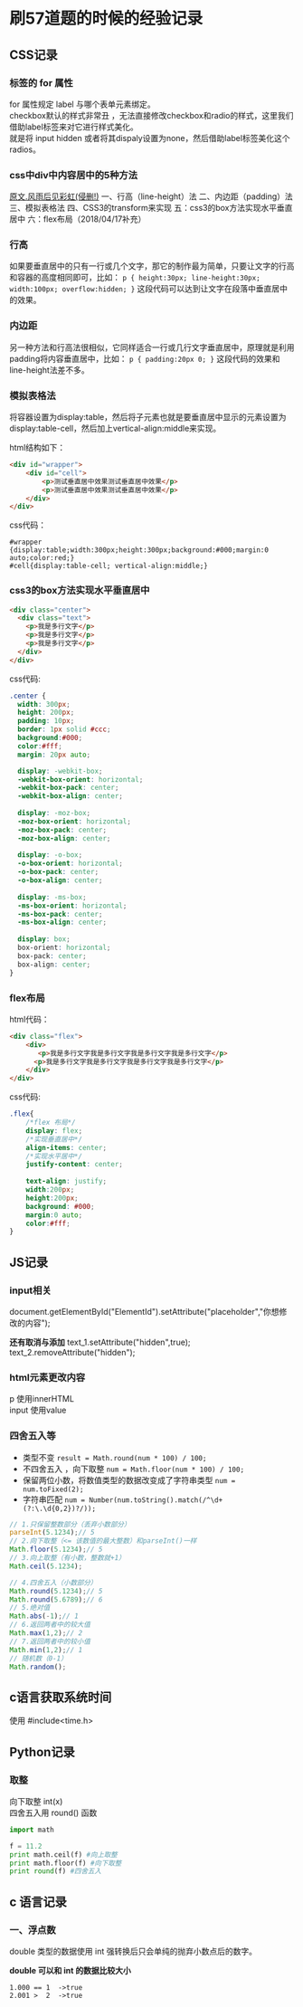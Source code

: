 # 刷57道题的时候的经验记录  

## CSS记录  

### <label> 标签的 for 属性  

for 属性规定 label 与哪个表单元素绑定。  
checkbox默认的样式非常丑 ，无法直接修改checkbox和radio的样式，这里我们借助label标签来对它进行样式美化。  
就是将 input hidden 或者将其dispaly设置为none，然后借助label标签美化这个radios。  

### css中div中内容居中的5种方法  
[原文.风雨后见彩虹(侵删!)](https://www.cnblogs.com/moqiutao/p/4807792.html)
    一、行高（line-height）法
    二、内边距（padding）法
    三、模拟表格法
    四、CSS3的transform来实现
    五：css3的box方法实现水平垂直居中
    六：flex布局（2018/04/17补充）
### 行高  
如果要垂直居中的只有一行或几个文字，那它的制作最为简单，只要让文字的行高和容器的高度相同即可，比如：
`p { height:30px; line-height:30px; width:100px; overflow:hidden; }`
这段代码可以达到让文字在段落中垂直居中的效果。
### 内边距  
另一种方法和行高法很相似，它同样适合一行或几行文字垂直居中，原理就是利用padding将内容垂直居中，比如：
`p { padding:20px 0; }`
这段代码的效果和line-height法差不多。  
### 模拟表格法  
将容器设置为display:table，然后将子元素也就是要垂直居中显示的元素设置为display:table-cell，然后加上vertical-align:middle来实现。

html结构如下：
```html
<div id="wrapper">
    <div id="cell">
        <p>测试垂直居中效果测试垂直居中效果</p>
        <p>测试垂直居中效果测试垂直居中效果</p>
    </div>
</div>
```
css代码：
```
#wrapper {display:table;width:300px;height:300px;background:#000;margin:0 auto;color:red;}
#cell{display:table-cell; vertical-align:middle;}
```
### css3的box方法实现水平垂直居中  
```html
<div class="center">
  <div class="text">
    <p>我是多行文字</p>
    <p>我是多行文字</p>
    <p>我是多行文字</p>
  </div>
</div>
```
css代码:  
```css
.center {
  width: 300px;
  height: 200px;
  padding: 10px;
  border: 1px solid #ccc;
  background:#000;
  color:#fff;
  margin: 20px auto;

  display: -webkit-box;
  -webkit-box-orient: horizontal;
  -webkit-box-pack: center;
  -webkit-box-align: center;
  
  display: -moz-box;
  -moz-box-orient: horizontal;
  -moz-box-pack: center;
  -moz-box-align: center;
  
  display: -o-box;
  -o-box-orient: horizontal;
  -o-box-pack: center;
  -o-box-align: center;
  
  display: -ms-box;
  -ms-box-orient: horizontal;
  -ms-box-pack: center;
  -ms-box-align: center;
  
  display: box;
  box-orient: horizontal;
  box-pack: center;
  box-align: center;
}
```

### flex布局  
html代码：
```html
<div class="flex">
    <div>
       <p>我是多行文字我是多行文字我是多行文字我是多行文字</p>
      <p>我是多行文字我是多行文字我是多行文字我是多行文字</p>
    </div>
</div>
```
css代码:  
```css
.flex{
    /*flex 布局*/
    display: flex;
    /*实现垂直居中*/
    align-items: center;
    /*实现水平居中*/
    justify-content: center;
    
    text-align: justify;
    width:200px;
    height:200px;
    background: #000;
    margin:0 auto;
    color:#fff;
}
```  

## JS记录

### input相关  

document.getElementById("ElementId").setAttribute("placeholder","你想修改的内容");

**还有取消与添加**
text_1.setAttribute("hidden",true);
text_2.removeAttribute("hidden");

### html元素更改内容  
p			使用innerHTML    
input		 使用value  


### 四舍五入等  

- 类型不变  				`result = Math.round(num * 100) / 100;  `  
- 不四舍五入 ，向下取整		`num = Math.floor(num * 100) / 100; `  
- 保留两位小数，将数值类型的数据改变成了字符串类型  `num = num.toFixed(2);`  
- 字符串匹配    `num = Number(num.toString().match(/^\d+(?:\.\d{0,2})?/));`   
```javascript 
// 1.只保留整数部分（丢弃小数部分）
parseInt(5.1234);// 5
// 2.向下取整（<= 该数值的最大整数）和parseInt()一样
Math.floor(5.1234);// 5    
// 3.向上取整（有小数，整数就+1）
Math.ceil(5.1234);

// 4.四舍五入（小数部分）
Math.round(5.1234);// 5
Math.round(5.6789);// 6
// 5.绝对值
Math.abs(-1);// 1
// 6.返回两者中的较大值
Math.max(1,2);// 2
// 7.返回两者中的较小值
Math.min(1,2);// 1
// 随机数（0-1）
Math.random();
```

## c语言获取系统时间  
使用 #include<time.h>




## Python记录  

### 取整  

向下取整 int(x)  
四舍五入用 round() 函数  
```python  
import math

f = 11.2
print math.ceil(f) #向上取整
print math.floor(f) #向下取整
print round(f) #四舍五入
```


## c 语言记录    

### 一、浮点数

double 类型的数据使用 int 强转换后只会单纯的抛弃小数点后的数字。  

**double 可以和 int 的数据比较大小**  

```
1.000 == 1	->true
2.001 >  2  ->true
```


